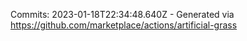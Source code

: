 Commits: 2023-01-18T22:34:48.640Z - Generated via https://github.com/marketplace/actions/artificial-grass
<br>
